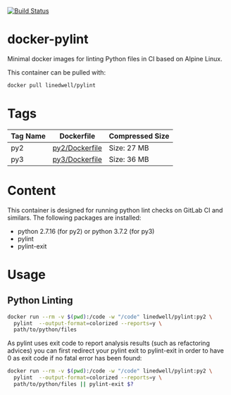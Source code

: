 [![Build Status](https://gitlab.com/linedwell/docker-pylint/badges/master/build.svg)](https://gitlab.com/linedwell/docker-pylint)

# docker-pylint
Minimal docker images for linting Python files in CI based on Alpine Linux.

This container can be pulled with:
```bash
docker pull linedwell/pylint
```
# Tags
| Tag Name | Dockerfile  | Compressed Size |
|---|---|---|
| py2 | [py2/Dockerfile](//github.com/Linedwell/docker-pylint/blob/master/py2/Dockerfile) | Size: 27 MB |
| py3 | [py3/Dockerfile](//github.com/Linedwell/docker-pylint/blob/master/py2/Dockerfile) | Size: 36 MB |

# Content
This container is designed for running python lint checks on GitLab CI and similars. The following packages are installed:
* python 2.7.16 (for py2) or python 3.7.2 (for py3)
* pylint
* pylint-exit

# Usage
## Python Linting
```bash
docker run --rm -v $(pwd):/code -w "/code" linedwell/pylint:py2 \
  pylint  --output-format=colorized --reports=y \
  path/to/python/files
```
As pylint uses exit code to report analysis results (such as refactoring advices) you can first redirect your pylint exit to pylint-exit in order to have 0 as exit code if no fatal error has been found:

```bash
docker run --rm -v $(pwd):/code -w "/code" linedwell/pylint:py2 \
  pylint  --output-format=colorized --reports=y \
  path/to/python/files || pylint-exit $?
```
